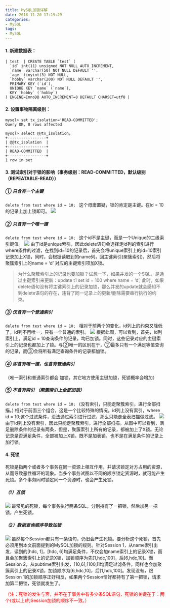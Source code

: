 ```yaml
---
title: MySQL加锁详解
date: 2018-11-20 17:19:29
categories:
- MySQL
tags:
- MySQL
---
```

#### 1. 新建数据表：
```
| test  | CREATE TABLE `test` (
  `id` int(11) unsigned NOT NULL AUTO_INCREMENT,
  `name` varchar(50) NOT NULL DEFAULT '',
  `age` tinyint(3) NOT NULL,
  `hobby` varchar(200) NOT NULL DEFAULT '',
  PRIMARY KEY (`id`),
  UNIQUE KEY `name` (`name`),
  KEY `hobby` (`hobby`)
) ENGINE=InnoDB AUTO_INCREMENT=8 DEFAULT CHARSET=utf8 |
```
<!--more-->

#### 2. 设置事物隔离级别：
```
mysql> set tx_isolation='READ-COMMITTED';
Query OK, 0 rows affected

mysql> select @@tx_isolation;
+-----------------+
| @@tx_isolation  |
+-----------------+
| READ-COMMITTED  |
+-----------------+
1 row in set
```

#### 3. 测试索引对于锁的影响（事务级别：READ-COMMITTED，默认级别（REPEATABLE-READ））
##### ① 只含有一个主键
`delete from test where id = 10; `
这个毋庸置疑，锁的肯定是主键。在id = 10的记录上加上锁即可。
![](/uploads/2018/11/mysql_index_00.jpg)

##### ② 只含有一个唯一键
`delete from test where id = 10; `
这个id不是主键，而是一个Unique的二级索引键值。 
![](/uploads/2018/11/mysql_index_01.jpg)
由于id是unique索引，因此delete语句会选择走id列的索引进行where条件的过滤，在找到id=10的记录后，首先会将unique索引上的id=10索引记录加上X锁，同时，会根据读取到的name列，回主键索引(聚簇索引)，然后将聚簇索引上的name = ‘d’ 对应的主键索引项加X锁。
>为什么聚簇索引上的记录也要加锁？试想一下，如果并发的一个SQL，是通过主键索引来更新：update t1 set id = 100 where name = ‘d’; 此时，如果delete语句没有将主键索引上的记录加锁，那么并发的update就会感知不到delete语句的存在，违背了同一记录上的更新/删除需要串行执行的约束。

##### ③ 仅含有一个普通索引
`delete from test where id = 10; `
相对于前两个的变化，id列上的约束又降低了，id列不再唯一，只有一个普通的索引。
![](/uploads/2018/11/mysql_index_02.jpg)
根据此图，可以看到，首先，id列索引上，满足id = 10查询条件的记录，均已加锁。同时，这些记录对应的主键索引上的记录也都加上了锁。与②唯一的区别在于，②最多只有一个满足等值查询的记录，而③会将所有满足查询条件的记录都加锁。

##### ④ 即含有唯一键，也含有普通索引
（唯一索引和普通索引都会 加锁，其它地方使用主键加锁，死锁概率会增加）

##### ⑤ 不含有索引 （聚簇索引上全部加锁）
`delete from test where id = 10; `
(没有索引，只能走聚簇索引，进行全部扫描。)
相对于前面三个组合，这是一个比较特殊的情况。id列上没有索引，where id = 10;这个过滤条件，没法通过索引进行过滤，那么只能走全表扫描做过滤。
![](/uploads/2018/11/mysql_index_03.jpg)
由于id列上没有索引，因此只能走聚簇索引，进行全部扫描。从图中可以看到，满足删除条件的记录有两条，但是，聚簇索引上所有的记录，都被加上了X锁。无论记录是否满足条件，全部被加上X锁。既不是加表锁，也不是在满足条件的记录上加行锁。


#### 4. 死锁
死锁是指两个或者多个事务在同一资源上相互作用，并请求锁定对方占用的资源，从而导致恶性循环的现象。当多个事务试图以不同的顺序锁定资源时，就可能产生死锁。多个事务同时锁定同一个资源时，也会产生死锁。
##### （1）互锁
![](/uploads/2018/11/mysql_deadlock_01.jpg)
最常见的死锁，每个事务执行两条SQL，分别持有了一把锁，然后加另一把锁，产生死锁。

##### （2）数据查询顺序导致加锁
![](/uploads/2018/11/mysql_deadlock_02.jpg)
虽然每个Session都只有一条语句，仍旧会产生死锁。要分析这个死锁，首先必须用到本文前面提到的MySQL加锁的规则。针对Session 1，从name索引出发，读到的[hdc, 1]，[hdc, 6]均满足条件，不仅会加name索引上的记录X锁，而且会加聚簇索引上的记录X锁，加锁顺序为先[1,hdc,100]，后[6,hdc,10]。而Session 2，从pubtime索引出发，[10,6],[100,1]均满足过滤条件，同样也会加聚簇索引上的记录X锁，加锁顺序为[6,hdc,10]，后[1,hdc,100]。发现没有，跟Session 1的加锁顺序正好相反，如果两个Session恰好都持有了第一把锁，请求加第二把锁，死锁就发生了。

<font color="red">（注：死锁的发生与否，并不在于事务中有多少条SQL语句，死锁的关键在于：两个(或以上)的Session加锁的顺序不一致。）</font>

